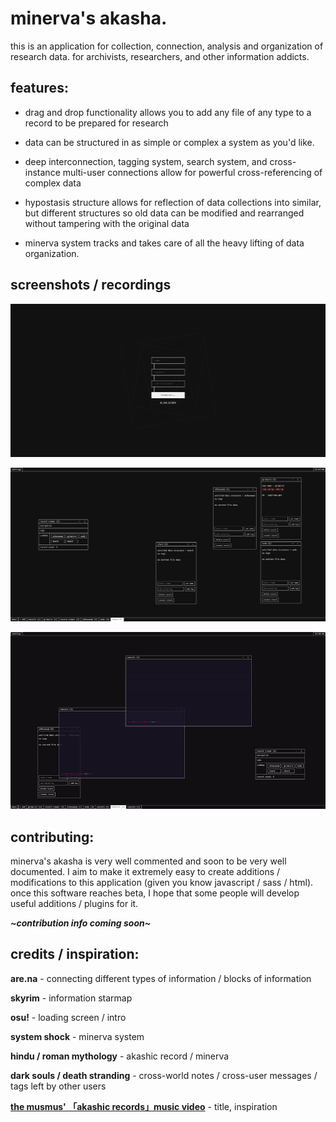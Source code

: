 # minerva's akasha.

this is an application for collection, connection, analysis and organization of research data.
for archivists, researchers, and other information addicts.

## features:

-   drag and drop functionality allows you to add any file of any type to a record to be prepared for research

-   data can be structured in as simple or complex a system as you'd like.

-   deep interconnection, tagging system, search system, and cross-instance multi-user connections allow for powerful cross-referencing of complex data

-   hypostasis structure allows for reflection of data collections into similar, but different structures so old data can be modified and rearranged without tampering with the original data

-   minerva system tracks and takes care of all the heavy lifting of data organization.

## screenshots / recordings



![the login screen.](./docs/images/login-screen.png "the login screen.")

![some windows on the desktop.](./docs/images/structures-desktop.png "some windows on the desktop.")

![some console commands.](./docs/images/console-commands.gif "some console commands.")

## contributing:

minerva's akasha is very well commented and soon to be very well documented. I aim to make it extremely easy to create additions / modifications to this application (given you know javascript / sass / html). once this software reaches beta, I hope that some people will develop useful additions / plugins for it.

***\~contribution info coming soon\~***

## credits / inspiration:

**are.na** - connecting different types of information / blocks of information

**skyrim** - information starmap

**osu!** - loading screen / intro

**system shock** - minerva system

**hindu / roman mythology** - akashic record / minerva

**dark souls / death stranding** - cross-world notes / cross-user messages / tags left by other users

**[the musmus' 「akashic records」music video](https://www.youtube.com/watch?v=SYxh-G2jksY)** - title, inspiration
